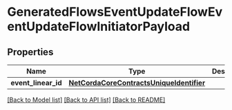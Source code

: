 # GeneratedFlowsEventUpdateFlowEventUpdateFlowInitiatorPayload

## Properties
Name | Type | Description | Notes
------------ | ------------- | ------------- | -------------
**event_linear_id** | [**NetCordaCoreContractsUniqueIdentifier**](NetCordaCoreContractsUniqueIdentifier.md) |  | 

[[Back to Model list]](../README.md#documentation-for-models) [[Back to API list]](../README.md#documentation-for-api-endpoints) [[Back to README]](../README.md)


